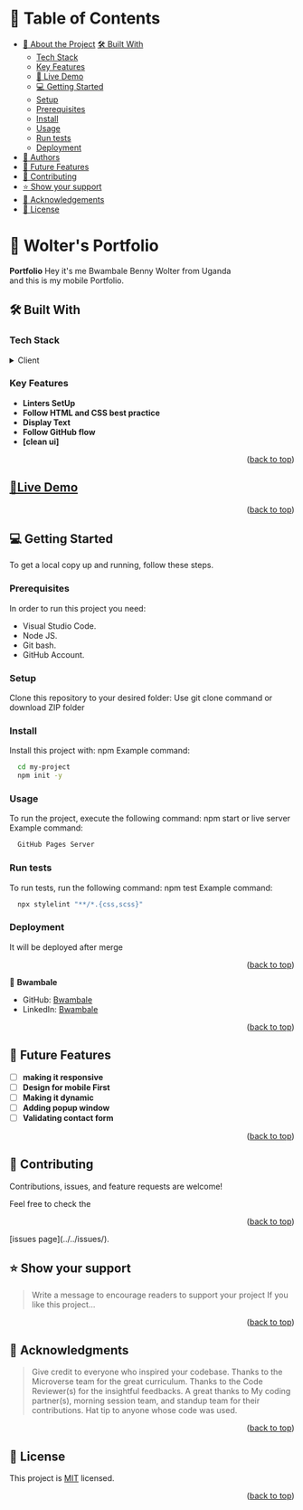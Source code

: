 <a name="readme-top"></a>

<!-- TABLE OF CONTENTS -->

# 📗 Table of Contents

- [📖 About the Project](#about-project)
   [🛠 Built With](#built-with)
    - [Tech Stack](#tech-stack)
    - [Key Features](#key-features)
    - [🚀 Live Demo](#live-demo)
   - [💻 Getting Started](#getting-started)
   - [Setup](#setup)
   - [Prerequisites](#prerequisites)
   - [Install](#install)
   - [Usage](#usage)
   - [Run tests](#run-tests)
   - [Deployment](#Deployment)
- [👥 Authors](#authors)
- [🔭 Future Features](#future-features)
- [🤝 Contributing](#contributing)
- [⭐️ Show your support](#support)
- [🙏 Acknowledgements](#acknowledgements)
- [📝 License](#license)

<!-- PROJECT DESCRIPTION -->

# 💼 Wolter's Portfolio <a name="about-project"></a>
> 
**Portfolio**
Hey  it's me Bwambale Benny Wolter from Uganda<br/>
and this is my mobile  Portfolio.

## 🛠 Built With <a name="built-with"></a>

### Tech Stack <a name="tech-stack"></a>

<details>
  <summary>Client</summary>
  <ul>
    <li><a href="https://html.com/">HTML</a></li>
  </ul>
</details>


<!-- Features -->

### Key Features <a name="key-features"></a>

- **Linters SetUp**
- **Follow HTML and CSS best practice**
- **Display Text**
- **Follow GitHub flow**
- **[clean ui]**



<p align="right">(<a href="#readme-top">back to top</a>)</p>

<!-- LIVE DEMO -->
## [🚀Live Demo](https://wolterbwambale.github.io/mobile-portfolio/)

<p align="right">(<a href="#readme-top">back to top</a>)</p>


<!-- GETTING STARTED -->

## 💻 Getting Started <a name="getting-started"></a>

To get a local copy up and running, follow these steps.

### Prerequisites

In order to run this project you need:
- Visual Studio Code.
- Node JS.
- Git bash.
- GitHub Account.


### Setup

Clone this repository to your desired folder:
Use git clone command or download ZIP folder

<!--
Example commands:
```sh
  cd my-folder
  git clone git@github.com:KUBAHO3/Hello-Microverse.git
```
--->
### Install
Install this project with:
  npm
Example command:
```sh
  cd my-project
  npm init -y
```
### Usage
To run the project, execute the following command:
npm start or live server
Example command:
```sh
  GitHub Pages Server
```
### Run tests
To run tests, run the following command:
npm test
Example command:
```sh
  npx stylelint "**/*.{css,scss}"
```
### Deployment
It will be deployed after merge

<p align="right">(<a href="#readme-top">back to top</a>)</p>



<!-- AUTHORS -->

👤 **Bwambale**
  
- GitHub: [Bwambale](https://github.com/wolterbwambale/mobile-portfolio)
- LinkedIn: [Bwambale](https://www.linkedin.com/in/bwambale-benny-wolter-a9284925a/)


<p align="right">(<a href="#readme-top">back to top</a>)</p>

<!-- FUTURE FEATURES -->

## 🔭 Future Features <a name="future-features"></a>

- [ ] **making it responsive**
- [ ] **Design for mobile First**
- [ ] **Making it dynamic**
 - [ ] **Adding popup window**
 - [ ] **Validating contact form**

<p align="right">(<a href="#readme-top">back to top</a>)</p>

<!-- CONTRIBUTING -->

## 🤝 Contributing <a name="contributing"></a>

Contributions, issues, and feature requests are welcome!

Feel free to check the 

<p align="right">(<a href="#readme-top">back to top</a>)</p>
[issues page](../../issues/).
<!-- SUPPORT -->

## ⭐️ Show your support <a name="support"></a>

> Write a message to encourage readers to support your project
If you like this project...

<p align="right">(<a href="#readme-top">back to top</a>)</p>

<!-- ACKNOWLEDGEMENTS -->

## 🙏 Acknowledgments <a name="acknowledgements"></a>

> Give credit to everyone who inspired your codebase.
Thanks to the Microverse team for the great curriculum.
Thanks to the Code Reviewer(s) for the insightful feedbacks.
A great thanks to My coding partner(s), morning session team, and standup team for their contributions.
Hat tip to anyone whose code was used.

<p align="right">(<a href="#readme-top">back to top</a>)</p>


<!-- LICENSE -->

## 📝 License <a name="license"></a>

This project is [MIT](./MIT.md) licensed.


<p align="right">(<a href="#readme-top">back to top</a>)</p>
